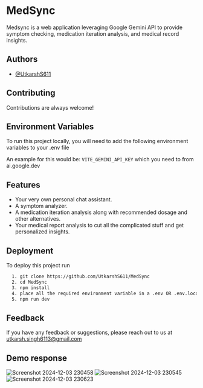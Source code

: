 
# MedSync

Medsync is a web application leveraging Google Gemini API to provide symptom checking, medication iteration analysis, and medical record insights.


## Authors

- [@UtkarshS611](https://www.github.com/UtkarshS611)


## Contributing

Contributions are always welcome!



## Environment Variables

To run this project locally, you will need to add the following environment variables to your .env file

An example for this would be:
`VITE_GEMINI_API_KEY`
which you need to from ai.google.dev



## Features

- Your very own personal chat assistant.
- A symptom analyzer.
- A medication iteration analysis along with recommended dosage and other alternatives.
- Your medical report analysis to cut all the complicated stuff and get personalized insights.
## Deployment

To deploy this project run

```bash
  1. git clone https://github.com/UtkarshS611/MedSync
  2. cd MedSync
  3. npm install
  4. place all the required environment variable in a .env OR .env.local file
  5. npm run dev
```


## Feedback

If you have any feedback or suggestions, please reach out to us at utkarsh.singh6113@gmail.com


## Demo response

![Screenshot 2024-12-03 230458](https://github.com/user-attachments/assets/28f4e6d5-9011-4a80-b015-10fbc2cdc938)
![Screenshot 2024-12-03 230545](https://github.com/user-attachments/assets/3e234c31-e310-46f5-94dc-0e5748b2fd1e)
![Screenshot 2024-12-03 230623](https://github.com/user-attachments/assets/ca69ccb2-6404-406f-bbe6-a0b51006b6c2)




